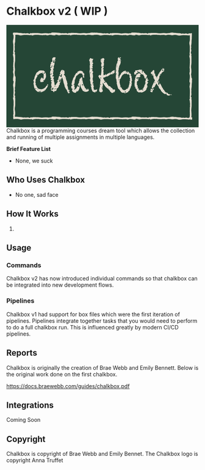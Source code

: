 # Chalkbox v2 ( WIP )

<img src="https://github.com/BraeWebb/chalkbox/raw/master/resources/chalkbox.png" align="right" alt="Chalkbox Logo">

----------------

Chalkbox is a programming courses dream tool which allows the collection and running of multiple assignments in multiple languages.

**Brief Feature List**

* None, we suck

## Who Uses Chalkbox

* No one, sad face

## How It Works

1. 

## Usage

### Commands

Chalkbox v2 has now introduced individual commands so that chalkbox can be
integrated into new development flows.


### Pipelines

Chalkbox v1 had support for box files which were the first iteration of 
pipelines. Pipelines integrate together tasks that you would need to perform 
to do a full chalkbox run. This is influenced greatly by modern CI/CD pipelines.

## Reports

Chalkbox is originally the creation of Brae Webb and Emily Bennett. Below is the
original work done on the first chalkbox.

https://docs.braewebb.com/guides/chalkbox.pdf

## Integrations

Coming Soon

## Copyright

Chalkbox is copyright of Brae Webb and Emily Bennet. The Chalkbox logo is copyright Anna Truffet